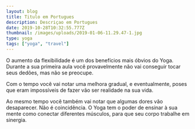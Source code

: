 ```yaml
---
layout: blog
title: Titulo em Portugues
description: Descriçao em Portugues
date: 2019-10-28T10:32:55.777Z
thumbnail: /images/uploads/2019-01-06-11.29.47-1.jpg
type: yoga
tags: ["yoga", "travel"]
---
```

O aumento da  flexibilidade é um dos benefícios mais óbvios do Yoga. Durante a sua primeira aula você provavelmente não vai conseguir tocar seus dedões, mas não se preocupe.



Com o tempo você vai notar uma melhora gradual, e eventualmente, poses que eram impossíveis de fazer vão ser realidade na sua vida.



Ao mesmo tempo você também vai notar que algumas dores vão desaparecer. Não é coincidência. O Yoga tem o poder de ensinar à sua mente como conectar diferentes músculos, para que seu corpo trabalhe em sinergia.
